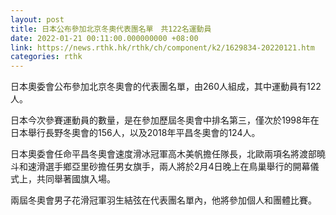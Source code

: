 ```yaml
---
layout: post
title: 日本公布參加北京冬奧代表團名單　共122名運動員
date: 2022-01-21 00:11:00.000000000 +08:00
link: https://news.rthk.hk/rthk/ch/component/k2/1629834-20220121.htm
categories: rthk
---
```


日本奧委會公布參加北京冬奧會的代表團名單，由260人組成，其中運動員有122人。

日本今次參賽運動員的數量，是在參加歷屆冬奧會中排名第三，僅次於1998年在日本舉行長野冬奧會的156人，以及2018年平昌冬奧會的124人。

日本奧委會任命平昌冬奧會速度滑冰冠軍高木美帆擔任隊長，北歐兩項名將渡部曉斗和速滑選手鄉亞里砂擔任男女旗手，兩人將於2月4日晚上在鳥巢舉行的開幕儀式上，共同舉著國旗入場。

兩屆冬奧會男子花滑冠軍羽生結弦在代表團名單內，他將參加個人和團體比賽。
